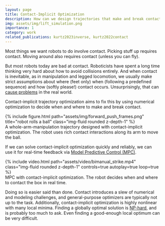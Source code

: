 ```yaml
---
layout: page
title: Contact-Implicit Optimization
description: How can we design trajectories that make and break contact? 
img: assets/img/lift_simulation.png
importance: 1
category: work
related_publications: kurtz2023inverse, kurtz2022contact
---
```


Most things we want robots to do involve contact. Picking stuff up requires
contact. Moving around also requires contact (unless you can fly). 

But most robots today are bad at contact. Roboticists have spent a long time
thinking very hard about how to avoid collisions entirely. And when contact is 
inevitable, as in manipulation and legged locomotion, we usually make strict assumptions
about where (feet only) when (following a predefined sequence) and how (softly
please!) contact occurs. Unsurprisingly, that can [cause problems](https://youtu.be/g0TaYhjpOfo) 
in the real world.

Contact-implicit trajectory optimization aims to fix this by using numerical
optimization to decide when and where to make and break contact. 

<div class="row">
    <div class="col-sm mt-3 mt-md-0">
        {% include figure.html path="assets/img/forward_push_frames.png" title="robot rolls a ball" class="img-fluid rounded z-depth-1" %}
    </div>
</div>
<div class="caption">
    A whole-arm-manipulation trajectory designed with contact-implicit
    optimization. The robot uses rich contact interactions along its arm to move the ball. 
</div>

If we can solve contact-implicit optimization quickly and reliably, we can use it for
real-time feedback via [Model Predictive
Control (MPC)](https://en.wikipedia.org/wiki/Model_predictive_control).

<div class="row">
    <div class="col-sm mt-3 mt-md-0">
        {% include video.html path="assets/video/bimanual_strike.mp4" class="img-fluid rounded z-depth-1" controls=true autoplay=true loop=true %}
    </div>
</div>
<div class="caption">
    MPC with contact-implicit optimization. The robot decides when and
    where to contact the box in real time.
</div>

Doing so is easier said than done. Contact introduces a slew of numerical and
modeling challenges, and general-purpose optimizers are typically not up to the
task. Additionally, contact-implicit optimization is highly nonlinear with many
local minima. Finding a globally optimal solution is 
[NP-hard](https://en.wikipedia.org/wiki/NP-hardness),
and is probably too much to ask. Even finding a good-enough local optimum 
can be very difficult.


